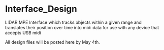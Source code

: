 # Interface_Design
LIDAR MPE Interface which tracks objects within a given range and translates their position over time into midi data for use with any device that accepts USB midi

All design files will be posted here by May 4th.

